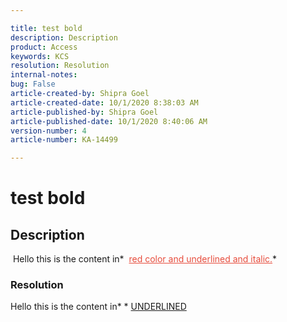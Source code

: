 ```yaml
---  

title: test bold  
description: Description  
product: Access  
keywords: KCS  
resolution: Resolution  
internal-notes:   
bug: False  
article-created-by: Shipra Goel  
article-created-date: 10/1/2020 8:38:03 AM  
article-published-by: Shipra Goel  
article-published-date: 10/1/2020 8:40:06 AM  
version-number: 4  
article-number: KA-14499

---  
```


# test bold

## Description

 Hello this is the content in* <span style="color:#e74c3c;"> <u>red color and underlined and italic.</u></span>*

### Resolution

Hello this is the content in* * <u>UNDERLINED</u>
